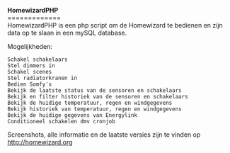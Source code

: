 <b>HomewizardPHP</b><br/>
=============<br/>
HomewizardPHP is een php script om de Homewizard te bedienen en zijn data op te slaan in een mySQL database.

Mogelijkheden:

    Schakel schakelaars
    Stel dimmers in
    Schakel scenes
    Stel radiatorkranen in
    Bedien Somfy's
    Bekijk de laatste status van de sensoren en schakelaars
    Bekijk en filter historiek van de sensoren en schakelaars
    Bekijk de huidige temperatuur, regen en windgegevens
    Bekijk historiek van temperatuur, regen en windgegevens
    Bekijk de huidige gegevens van Energylink
    Conditioneel schakelen dmv cronjob

Screenshots, alle informatie en de laatste versies zijn te vinden op http://homewizard.org
